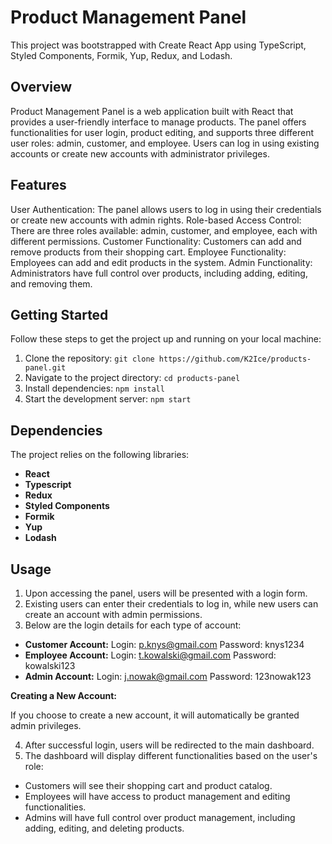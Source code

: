 
# Product Management Panel

This project was bootstrapped with Create React App using TypeScript, Styled Components, Formik, Yup, Redux, and Lodash.

## Overview

Product Management Panel is a web application built with React that provides a user-friendly interface to manage products. The panel offers functionalities for user login, product editing, and supports three different user roles: admin, customer, and employee. Users can log in using existing accounts or create new accounts with administrator privileges.

## Features

User Authentication: The panel allows users to log in using their credentials or create new accounts with admin rights.
Role-based Access Control: There are three roles available: admin, customer, and employee, each with different permissions.
Customer Functionality: Customers can add and remove products from their shopping cart.
Employee Functionality: Employees can add and edit products in the system.
Admin Functionality: Administrators have full control over products, including adding, editing, and removing them.

## Getting Started

Follow these steps to get the project up and running on your local machine:

1. Clone the repository: `git clone https://github.com/K2Ice/products-panel.git`
2. Navigate to the project directory: `cd products-panel`
3. Install dependencies: `npm install`
4. Start the development server: `npm start`

## Dependencies

The project relies on the following libraries:

- **React**
- **Typescript**
- **Redux**
- **Styled Components**
- **Formik**
- **Yup**
- **Lodash**

## Usage

1.  Upon accessing the panel, users will be presented with a login form.
2.  Existing users can enter their credentials to log in, while new users can create an account with admin permissions.
3.  Below are the login details for each type of account:
   -  **Customer Account:**
    Login: p.knys@gmail.com
    Password: knys1234
   -  **Employee Account:**
    Login: t.kowalski@gmail.com
    Password: kowalski123
   - **Admin Account:**
    Login: j.nowak@gmail.com
    Password: 123nowak123

 **Creating a New Account:**
 
If you choose to create a new account, it will automatically be granted admin privileges.

4.  After successful login, users will be redirected to the main dashboard.
5.  The dashboard will display different functionalities based on the user's role:

- Customers will see their shopping cart and product catalog.
- Employees will have access to product management and editing functionalities.
- Admins will have full control over product management, including adding, editing, and deleting products.
